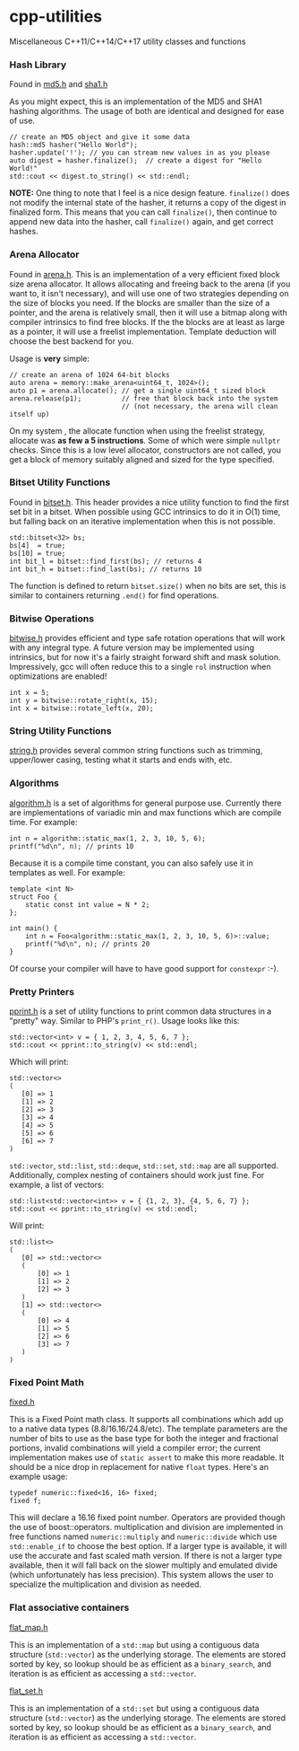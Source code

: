 # cpp-utilities
Miscellaneous C++11/C++14/C++17 utility classes and functions

### Hash Library
Found in [md5.h](hash/include/cpp-utilities/md5.h) and [sha1.h](hash/include/cpp-utilities/SHA1.h)

As you might expect, this is an implementation of the MD5 and SHA1 hashing algorithms. The usage of both are identical and designed for ease of use.

    // create an MD5 object and give it some data
    hash::md5 hasher("Hello World");
    hasher.update('!'); // you can stream new values in as you please
    auto digest = hasher.finalize();  // create a digest for "Hello World!"
    std::cout << digest.to_string() << std::endl;

**NOTE:** One thing to note that I feel is a nice design feature. `finalize()` does not modify the internal state of the hasher, it returns a copy of the digest in finalized form. This means that you can call `finalize()`, then continue to append new data into the hasher, call `finalize()` again, and get correct hashes.

### Arena Allocator

Found in [arena.h](arena/include/cpp-utilities/arena.h). This is an implementation of a very efficient fixed block size arena allocator. It allows allocating and freeing back to the arena (if you want to, it isn't necessary), and will use one of two strategies depending on the size of blocks you need. If the blocks are smaller than the size of a pointer, and the arena is relatively small, then it will use a bitmap along with compiler intrinsics to find free blocks. If the the blocks are at least as large as a pointer, it will use a freelist implementation. Template deduction will choose the best backend for you.

Usage is **very** simple:

    // create an arena of 1024 64-bit blocks 
    auto arena = memory::make_arena<uint64_t, 1024>();
    auto p1 = arena.allocate(); // get a single uint64_t sized block
    arena.release(p1);          // free that block back into the system 
                                // (not necessary, the arena will clean itself up)
    
On my system , the allocate function when using the freelist strategy, allocate was **as few a 5 instructions**. Some of which were simple `nullptr` checks. Since this is a low level allocator, constructors are not called, you get a block of memory suitably aligned and sized for the type specified.

### Bitset Utility Functions

Found in [bitset.h](bitset/include/cpp-utilities/bitset.h). This header provides a nice utility function to find the first set bit in a bitset. When possible using GCC intrinsics to do it in O(1) time, but falling back on an iterative implementation when this is not possible.

    std::bitset<32> bs;
    bs[4]  = true;
    bs[10] = true;
    int bit_l = bitset::find_first(bs); // returns 4
    int bit_h = bitset::find_last(bs); // returns 10
    
The function is defined to return `bitset.size()` when no bits are set, this is similar to containers returning `.end()` for find operations.

### Bitwise Operations

[bitwise.h](bitwise/include/cpp-utilities/bitwise.h) provides efficient and type safe rotation operations that will work with any integral type. A future version may be implemented using intrinsics, but for now it's a fairly straight forward shift and mask solution. Impressively, gcc will often reduce this to a single `rol` instruction when optimizations are enabled!

    int x = 5;
    int y = bitwise::rotate_right(x, 15);
    int x = bitwise::rotate_left(x, 20);

### String Utility Functions

[string.h](string/include/cpp-utilities/string.h) provides several common string functions such as trimming, upper/lower casing, testing what it starts and ends with, etc.

### Algorithms

[algorithm.h](algorithm/include/cpp-utilities/algorithm.h) is a set of algorithms for general purpose use. Currently there are implementations of variadic min and max functions which are compile time. For example:

	int n = algorithm::static_max(1, 2, 3, 10, 5, 6);
	printf("%d\n", n); // prints 10
	
Because it is a compile time constant, you can also safely use it in templates as well. For example:

	template <int N>
	struct Foo {
		static const int value = N * 2;
	};

	int main() {
		int n = Foo<algorithm::static_max(1, 2, 3, 10, 5, 6)>::value;
		printf("%d\n", n); // prints 20
	}

Of course your compiler will have to have good support for `constexpr` :-).

### Pretty Printers

[pprint.h](pprint/include/cpp-utilities/pprint.h) is a set of utility functions to print common data structures in a "pretty" way. Similar to PHP's `print_r()`. Usage looks like this:

	std::vector<int> v = { 1, 2, 3, 4, 5, 6, 7 };
	std::cout << pprint::to_string(v) << std::endl;
	
Which will print:

	std::vector<>
	(
	   [0] => 1
	   [1] => 2
	   [2] => 3
	   [3] => 4
	   [4] => 5
	   [5] => 6
	   [6] => 7
	)

`std::vector`, `std::list`, `std::deque`, `std::set`, `std::map` are all supported. Additionally, complex nesting of containers should work just fine. For example, a list of vectors:

	std::list<std::vector<int>> v = { {1, 2, 3}, {4, 5, 6, 7} };
	std::cout << pprint::to_string(v) << std::endl;
	
Will print:

	std::list<>
	(
	   [0] => std::vector<>
	   (
    	   [0] => 1
    	   [1] => 2
    	   [2] => 3
	   )
	   [1] => std::vector<>
	   (
    	   [0] => 4
    	   [1] => 5
    	   [2] => 6
    	   [3] => 7
	   )
	)


### Fixed Point Math
[fixed.h](fixed/include/cpp-utilities/fixed.h)

This is a Fixed Point math class. It supports all combinations which add up to a native data types (8.8/16.16/24.8/etc). The template parameters are the number of bits to use as the base type for both the integer and fractional portions, invalid combinations will yield a compiler error; the current implementation makes use of `static assert` to make this more readable. It should be a nice drop in replacement for native `float` types. Here's an example usage:

	typedef numeric::fixed<16, 16> fixed;
	fixed f;
	
This will declare a 16.16 fixed point number. Operators are provided though the use of boost::operators. multiplication and division are implemented in free functions named `numeric::multiply` and `numeric::divide` which use `std::enable_if` to choose the best option. If a larger type is available, it will use the accurate and fast scaled math version. If there is not a larger type available, then it will fall back on the slower multiply and emulated divide (which unfortunately has less precision). This system allows the user to specialize the multiplication and division as needed.	


### Flat associative containers
[flat_map.h](container/include/cpp-utilities/flat_map.h)

This is an implementation of a `std::map` but using a contiguous data structure (`std::vector`) as the underlying storage. The elements are stored sorted by key, so lookup should be as efficient as a `binary_search`, and iteration is as efficient as accessing a `std::vector`.

[flat_set.h](container/include/cpp-utilities/flat_set.h)

This is an implementation of a `std::set` but using a contiguous data structure (`std::vector`) as the underlying storage. The elements are stored sorted by key, so lookup should be as efficient as a `binary_search`, and iteration is as efficient as accessing a `std::vector`.
